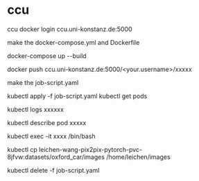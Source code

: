 # ccu
ccu
docker login ccu.uni-konstanz.de:5000

make the docker-compose.yml and Dockerfile

docker-compose up --build

docker push ccu.uni-konstanz.de:5000/<your.username>/xxxxx


make the job-script.yaml

kubectl apply -f job-script.yaml
kubectl get pods

kubectl logs xxxxxx

kubectl describe pod xxxxx

kubectl exec -it xxxx /bin/bash

kubectl cp leichen-wang-pix2pix-pytorch-pvc-8jfvw:datasets/oxford_car/images /home/leichen/images

kubectl delete -f job-script.yaml
